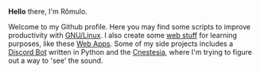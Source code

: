  <b>Hello</b> there, I'm Rômulo.  


Welcome to my Github profile. Here you may find some scripts to improve productivity with [GNU/Linux](https://github.com/PinheiroCosta/MyScripts). I also create some [web stuff](https://codepen.io/pinheirocosta) for learning purposes, like these [Web Apps](https://github.com/PinheiroCosta/react-apps). Some of my side projects includes a [Discord Bot](https://github.com/PinheiroCosta/rombot) written in Python and the [Cnestesia](https://github.com/PinheiroCosta/cnestesia), where I'm trying to figure out a way to 'see' the sound.  
